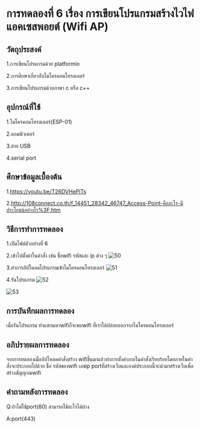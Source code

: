 # การทดลองที่ 6 เรื่อง การเขียนโปรแกรมสร้างไวไฟแอคเซสพอยต์ (Wifi AP)

## วัตถุประสงค์
1.การเขียนโปรแกรมด้วย platformio

2.การศึกษาเกี่ยวกับไมโครคอนโทรลเลอร์

3.การเขียนโปรแกรมด้วยภาษา c หรือ c++

## อุปกรณ์ที่ใช้
1.ไมโครคอนโทรลเลอร์(ESP-01)

2.คอมพิวเตอร์

3.สาย USB

4.serial port

## ศึกษาข้อมูลเบื้องต้น
1.https://youtu.be/T26DVHePlTs

2.http://108connect.co.th/f_14451_28342_46747_Access-Point-คืออะไร-มีประโยชน์อย่างไร%3F.htm

## วิธีการทำการทดลอง
1.เปิดไฟล์ตัวอย่างที่ 6

2.เข้าไปตั้งค่าในคำสั่ง เช่น ชื่อwifi รหัสและ ip ต่าง ๆ
![50](https://user-images.githubusercontent.com/80879309/112288096-987e7a80-8cbf-11eb-9f37-8d66bb127162.jpg)

3.ทำการอัปโหลดโปรแกรมเข้าไมโครคอนโทรลเลอร์
![51](https://user-images.githubusercontent.com/80879309/112288118-9b796b00-8cbf-11eb-81be-fb5071398665.jpg)

4.รันโปรแกรม
![52](https://user-images.githubusercontent.com/80879309/112288164-a59b6980-8cbf-11eb-9595-23f35f0a5b86.jpg)

![53](https://user-images.githubusercontent.com/80879309/112288169-a7652d00-8cbf-11eb-8467-2a32118f7159.jpg)

## การบันทึกผลการทดลอง
เมื่อรันโปรแกรม ทำแสกนหาwifiก็จะพบwifi ที่เราได้ปล่อยออกจากไมโครคอนโทรลเลอร์

## อภิปรายผลการทดลอง
จากการทดลองเมื่ออัปโหลดคำสั่งสร้าง wifiขึ้นมาแล้วทำการตั้งค่าภายในคำสั่งเรียบร้อยโดยภายในคำสั่งจะประกอบไปด้วย ชื่อ รหัสของwifi เลขip portที่สร้างเว็บและองค์ประกอบนี้จะนำมาสร้างเว็บเพื่อสร้างสัญญาณwifi

## คำถามหลังการทดลอง
Q:ถ้าไม่ใช้port(80) สามารถใช้อะไรได้บ้าง

A:port(443)
